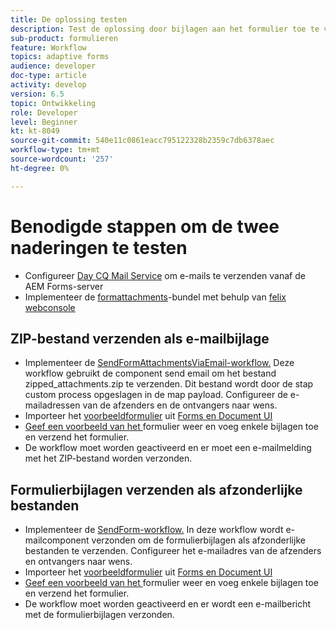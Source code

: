 ```yaml
---
title: De oplossing testen
description: Test de oplossing door bijlagen aan het formulier toe te voegen en activeer de workflow om de e-mail te verzenden.
sub-product: formulieren
feature: Workflow
topics: adaptive forms
audience: developer
doc-type: article
activity: develop
version: 6.5
topic: Ontwikkeling
role: Developer
level: Beginner
kt: kt-8049
source-git-commit: 540e11c0861eacc795122328b2359c7db6378aec
workflow-type: tm+mt
source-wordcount: '257'
ht-degree: 0%

---
```



# Benodigde stappen om de twee naderingen te testen

* Configureer [Day CQ Mail Service](https://experienceleague.adobe.com/docs/experience-manager-65/administering/operations/notification.html?lang=en#configuring-the-mail-service) om e-mails te verzenden vanaf de AEM Forms-server
* Implementeer de [formattachments](assets/formattachments.formattachments.core-1.0-SNAPSHOT.jar)-bundel met behulp van [felix webconsole](http://localhost:4502/system/console/bundles)

## ZIP-bestand verzenden als e-mailbijlage



* Implementeer de [SendFormAttachmentsViaEmail-workflow.](assets/zipped-form-attachments-model.zip) Deze workflow gebruikt de component send email om het bestand zipped_attachments.zip te verzenden. Dit bestand wordt door de stap custom process opgeslagen in de map payload. Configureer de e-mailadressen van de afzenders en de ontvangers naar wens.
* Importeer het [voorbeeldformulier](assets/zip-form-attachments-form.zip) uit [Forms en Document UI](http://localhost:4502/aem/forms.html/content/dam/formsanddocuments)
* [Geef een voorbeeld van het ](http://localhost:4502/content/dam/formsanddocuments/zippformattachments/jcr:content?wcmmode=disabled) formulier weer en voeg enkele bijlagen toe en verzend het formulier.
* De workflow moet worden geactiveerd en er moet een e-mailmelding met het ZIP-bestand worden verzonden.

## Formulierbijlagen verzenden als afzonderlijke bestanden

* Implementeer de [SendForm-workflow.](assets/send-form-attachments-model.zip) In deze workflow wordt e-mailcomponent verzonden om de formulierbijlagen als afzonderlijke bestanden te verzenden. Configureer het e-mailadres van de afzenders en ontvangers naar wens.
* Importeer het [voorbeeldformulier](assets/send-list-attachments-form.zip) uit [Forms en Document UI](http://localhost:4502/aem/forms.html/content/dam/formsanddocuments)
* [Geef een voorbeeld van het ](http://localhost:4502/content/dam/formsanddocuments/sendlistofattachments/jcr:content?wcmmode=disabled) formulier weer en voeg enkele bijlagen toe en verzend het formulier.
* De workflow moet worden geactiveerd en er wordt een e-mailbericht met de formulierbijlagen verzonden.
